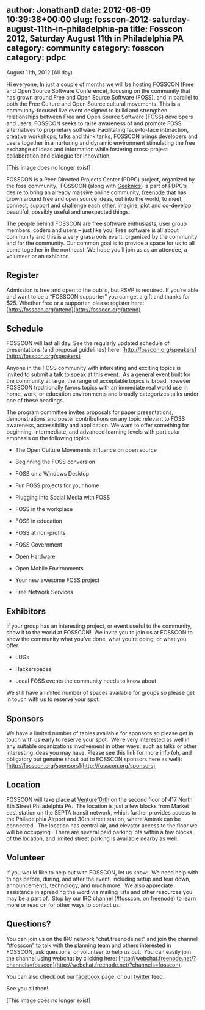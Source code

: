 author: JonathanD
date: 2012-06-09 10:39:38+00:00
slug: fosscon-2012-saturday-august-11th-in-philadelphia-pa
title: Fosscon 2012, Saturday August 11th in Philadelphia PA
category: community
category: fosscon
category: pdpc
---
August 11th, 2012 (All day)

Hi everyone,
In just a couple of months we will be hosting FOSSCON (Free and Open Source Software Conference), focusing on the community that has grown around Free and Open Source Software (FOSS), and in parallel to both the Free Culture and Open Source cultural movements.
This is a community-focused live event designed to build and strengthen relationships between Free and Open Source Software (FOSS) developers and users. FOSSCON seeks to raise awareness of and promote FOSS alternatives to proprietary software. Facilitating face-to-face interaction, creative workshops, talks and think tanks, FOSSCON brings developers and users together in a nurturing and dynamic environment stimulating the free exchange of ideas and information while fostering cross-project collaboration and dialogue for innovation.


[This image does no longer exist]


FOSSCON is a Peer-Directed Projects Center (PDPC) project, organized by the foss community.  FOSSCON (along with [Geeknics](http://geeknic.org)) is part of PDPC’s desire to bring an already massive online community, [freenode ](http://freenode.net)that has grown around free and open source ideas, out into the world, to meet, connect, support and challenge each other, imagine, plot and co-develop beautiful, possibly useful and unexpected things.

The people behind FOSSCON are free software enthusiasts, user group members, coders and users – just like you! Free software is all about community and this is a very grassroots event, organized by the community and for the community. Our common goal is to provide a space for us to all come together in the northeast. We hope you’ll join us as an attendee, a volunteer or an exhibitor.


## Register


Admission is free and open to the public, but RSVP is required. If you’re able and want to be a “FOSSCON supporter” you can get a gift and thanks for $25. Whether free or a supporter, please register here: [http://fosscon.org/attend](http://fosscon.org/attend)


## Schedule


FOSSCON will last all day. See the regularly updated schedule of presentations (and proposal guidelines) here: [http://fosscon.org/speakers](http://fosscon.org/speakers)

Anyone in the FOSS community with interesting and exciting topics is invited to submit a talk to speak at this event.  As a general event built for the community at large, the range of acceptable topics is broad, however FOSSCON traditionally favors topics with an immediate real world use in home, work, or education environments and broadly categorizes talks under one of these headings.

The program committee invites proposals for paper presentations, demonstrations and poster contributions on any topic relevant to FOSS awareness, accessibility and application. We want to offer something for beginning, intermediate, and advanced learning levels with particular emphasis on the following topics:



	
  * The Open Culture Movements influence on open source

	
  * Beginning the FOSS conversion

	
  * FOSS on a Windows Desktop

	
  * Fun FOSS projects for your home

	
  * Plugging into Social Media with FOSS

	
  * FOSS in the workplace

	
  * FOSS in education

	
  * FOSS at non-profits

	
  * FOSS Government

	
  * Open Hardware

	
  * Open Mobile Environments

	
  * Your new awesome FOSS project

	
  * Free Network Services





## Exhibitors


If your group has an interesting project, or event useful to the community, show it to the world at FOSSCON!  We invite you to join us at FOSSCON to show the community what you’ve done, what you’re doing, or what you offer.



	
  * LUGs

	
  * Hackerspaces

	
  * Local FOSS events the community needs to know about


We still have a limited number of spaces available for groups so please get in touch with us to reserve your spot.


## Sponsors


We have a limited number of tables available for sponsors so please get in touch with us early to reserve your spot.  We’re very interested as well in any suitable organizations involvement in other ways, such as talks or other interesting ideas you may have. Please see this link for more info (oh, and obligatory but genuine shout out to FOSSCON sponsors here as well): [http://fosscon.org/sponsors](http://fosscon.org/sponsors)


## Location


FOSSCON will take place at [Venturef0rth](http://venturef0rth.com) on the second floor of 417 North 8th Street Philadelphia PA.  The location is just a few blocks from Market east station on the SEPTA transit network, which further provides access to the Philadelphia Airport and 30th street station, where Amtrak can be connected.  The location has central air, and elevator access to the floor we will be occupying.  There are several paid parking lots within a few blocks of the location, and limited street parking is available nearby as well.


## Volunteer


If you would like to help out with FOSSCON, let us know!  We need help with things before, during, and after the event, including setup and tear down, announcements, technology, and much more.  We also appreciate assistance in spreading the word via mailing lists and other resources you may be a part of.  Stop by our IRC channel (#fosscon, on freenode) to learn more or read on for other ways to contact us.


## Questions?


You can join us on the IRC network “chat.freenode.net” and join the channel “#fosscon” to talk with the planning team and others interested in FOSSCON, ask questions, or volunteer to help us out.  You can easily join the channel using webchat by clicking here: [http://webchat.freenode.net/?channels=fosscon](http://webchat.freenode.net/?channels=fosscon).

You can also check out our [facebook](https://www.facebook.com/FOSSCON) page, or our [twitter](https://twitter.com/#!/fossconne) feed.

See you all then!

[This image does no longer exist]
